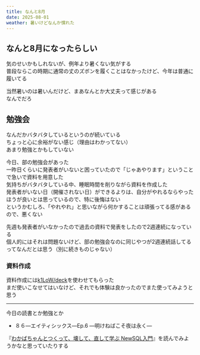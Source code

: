 ```yaml
---
title: なんと8月
date: 2025-08-01
weather: 暑いけどなんか慣れた
---
```

## なんと8月になったらしい
気のせいかもしれないが、例年より暑くない気がする  
普段ならこの時期に通常の丈のズボンを履くことはなかったけど、今年は普通に履いてる

当然暑いのは暑いんだけど、まあなんとか大丈夫って感じがある  
なんでだろ

## 勉強会
なんだかバタバタしているというのが続いている  
ちょっと心に余裕がない感じ（理由はわかってない）  
あまり勉強とかもしていない

今日、部の勉強会があった  
一昨日くらいに発表者がいないと困っていたので「じゃあやります」ということで急いで資料を用意した  
気持ちがバタバタしている中、睡眠時間を削りながら資料を作成した  
発表者がいない日（開催されない日）ができるよりは、自分がやれるならやったほうが良いとは思っているので、特に後悔はない  
というかむしろ、「やれやれ」と思いながら何かすることは頑張ってる感があるので、悪くない

先週も発表者がいなかったので過去の資料で発表をしたので2週連続になっている  
個人的にはそれは問題ないけど、部の勉強会なのに同じやつが2週連続話してるってなんだとは思う（別に続きものじゃない）

### 資料作成
資料作成には[k1LoW/deck](k1LoW/deck)を使わせてもらった  
まだ使いこなせてはいなけど、それでも体験は良かったのでまた使ってみようと思う


---

今日の読書とか勉強とか
- ８６―エイティシックス―Ep.6 ―明けねばこそ夜は永く―

『[わかばちゃんとつくって、壊して、直して学ぶ NewSQL入門](https://www.shoeisha.co.jp/book/detail/9784798189635)』を読んでみようかなと思っていたりする
